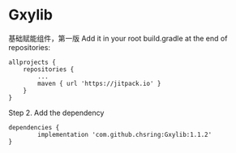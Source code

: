 # Gxylib
基础赋能组件，第一版
Add it in your root build.gradle at the end of repositories:

	allprojects {
		repositories {
			...
			maven { url 'https://jitpack.io' }
		}
	}
Step 2. Add the dependency

	dependencies {
	        implementation 'com.github.chsring:Gxylib:1.1.2'
	}
